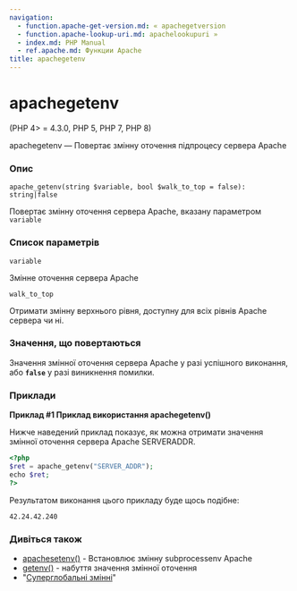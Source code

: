 ```yaml
---
navigation:
  - function.apache-get-version.md: « apachegetversion
  - function.apache-lookup-uri.md: apachelookupuri »
  - index.md: PHP Manual
  - ref.apache.md: Функции Apache
title: apachegetenv
---
```

# apachegetenv

(PHP 4> = 4.3.0, PHP 5, PHP 7, PHP 8)

apachegetenv — Повертає змінну оточення підпроцесу сервера Apache

### Опис

```methodsynopsis
apache_getenv(string $variable, bool $walk_to_top = false): string|false
```

Повертає змінну оточення сервера Apache, вказану параметром `variable`

### Список параметрів

`variable`

Змінне оточення сервера Apache

`walk_to_top`

Отримати змінну верхнього рівня, доступну для всіх рівнів Apache сервера чи ні.

### Значення, що повертаються

Значення змінної оточення сервера Apache у разі успішного виконання, або **`false`** у разі виникнення помилки.

### Приклади

**Приклад #1 Приклад використання **apachegetenv()****

Нижче наведений приклад показує, як можна отримати значення змінної оточення сервера Apache SERVERADDR.

```php
<?php
$ret = apache_getenv("SERVER_ADDR");
echo $ret;
?>
```

Результатом виконання цього прикладу буде щось подібне:

```
42.24.42.240
```

### Дивіться також

-   [apachesetenv()](function.apache-setenv.md) - Встановлює змінну subprocessenv Apache
-   [getenv()](function.getenv.md) - набуття значення змінної оточення
-   "[Суперглобальні змінні](language.variables.superglobals.md)"
